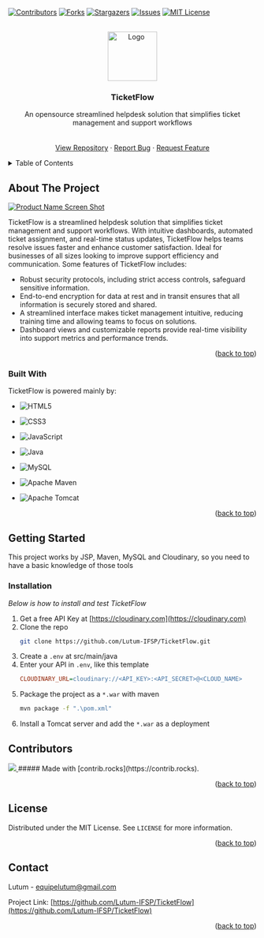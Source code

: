 <a id="readme-top"></a>

<!-- PROJECT SHIELDS -->
<!--
*** I'm using markdown "reference style" links for readability.
*** Reference links are enclosed in brackets [ ] instead of parentheses ( ).
*** See the bottom of this document for the declaration of the reference variables
*** for contributors-url, forks-url, etc. This is an optional, concise syntax you may use.
*** https://www.markdownguide.org/basic-syntax/#reference-style-links
-->
[![Contributors][contributors-shield]][contributors-url]
[![Forks][forks-shield]][forks-url]
[![Stargazers][stars-shield]][stars-url]
[![Issues][issues-shield]][issues-url]
[![MIT License][license-shield]][license-url]



<!-- PROJECT LOGO -->
<br />
<div align="center">
  <a href="https://github.com/Lutum-IFSP/TicketFlow">
    <img src="https://i.imgur.com/vnhd6qU.png" alt="Logo" width="100" height="100">
  </a>

  <h3 align="center">TicketFlow</h3>

  <p align="center">
    An opensource streamlined helpdesk solution that simplifies ticket management and support workflows
    <br />
    <br />
    <br />
    <a href="https://github.com/Lutum-IFSP/TicketFlow">View Repository</a>
    ·
    <a href="https://github.com/Lutum-IFSP/TicketFlow/issues">Report Bug</a>
    ·
    <a href="https://github.com/Lutum-IFSP/TicketFlow/issues">Request Feature</a>
  </p>
</div>



<!-- TABLE OF CONTENTS -->
<details>
  <summary>Table of Contents</summary>
  <ol>
    <li>
      <a href="#about-the-project">About The Project</a>
      <ul>
        <li><a href="#built-with">Built With</a></li>
      </ul>
    </li>
    <li>
      <a href="#getting-started">Getting Started</a>
      <ul>
        <li><a href="#prerequisites">Prerequisites</a></li>
        <li><a href="#installation">Installation</a></li>
      </ul>
    </li>
    <li><a href="#contributors">Contributing</a></li>
    <li><a href="#license">License</a></li>
    <li><a href="#contact">Contact</a></li>
  </ol>
</details>



<!-- ABOUT THE PROJECT -->
## About The Project

[![Product Name Screen Shot][product-screenshot]](https://github.com/Lutum-IFSP/TicketFlow)

TicketFlow is a streamlined helpdesk solution that simplifies ticket management and support workflows. With intuitive dashboards, automated ticket assignment, and real-time status updates, TicketFlow helps teams resolve issues faster and enhance customer satisfaction. Ideal for businesses of all sizes looking to improve support efficiency and communication.
Some features of TicketFlow includes:
* Robust security protocols, including strict access controls, safeguard sensitive information.
* End-to-end encryption for data at rest and in transit ensures that all information is securely stored and shared.
* A streamlined interface makes ticket management intuitive, reducing training time and allowing teams to focus on solutions.
* Dashboard views and customizable reports provide real-time visibility into support metrics and performance trends.

<p align="right">(<a href="#readme-top">back to top</a>)</p>



### Built With

TicketFlow is powered mainly by:

* ![HTML5](https://img.shields.io/badge/HTML5-E34F26?style=for-the-badge&logo=html5&logoColor=white)

* ![CSS3](https://img.shields.io/badge/CSS3-1572B6?style=for-the-badge&logo=css3&logoColor=white)

* ![JavaScript](https://img.shields.io/badge/JavaScript-F7DF1E?style=for-the-badge&logo=javascript&logoColor=black)

* ![Java](https://img.shields.io/badge/java-%23ED8B00.svg?style=for-the-badge&logo=openjdk&logoColor=white)

* ![MySQL](https://img.shields.io/badge/MySQL-00000F?style=for-the-badge&logo=mysql&logoColor=white)

* ![Apache Maven](https://img.shields.io/badge/Apache%20Maven-C71A36?style=for-the-badge&logo=Apache%20Maven&logoColor=white)
* ![Apache Tomcat](https://img.shields.io/badge/apache%20tomcat-%23F8DC75.svg?style=for-the-badge&logo=apache-tomcat&logoColor=black)

<p align="right">(<a href="#readme-top">back to top</a>)</p>



<!-- GETTING STARTED -->
## Getting Started

This project works by JSP, Maven, MySQL and Cloudinary, so you need to have a basic knowledge of those tools

### Installation

_Below is how to install and test TicketFlow_

1. Get a free API Key at [https://cloudinary.com](https://cloudinary.com)
2. Clone the repo
   ```sh
   git clone https://github.com/Lutum-IFSP/TicketFlow.git
   ```
3. Create a `.env` at src/main/java
4. Enter your API in `.env`, like this template
   ```ini
   CLOUDINARY_URL=cloudinary://<API_KEY>:<API_SECRET>@<CLOUD_NAME>
   ```
5. Package the project as a `*.war` with maven
   ```sh
   mvn package -f ".\pom.xml"
   ```
6. Install a Tomcat server and add the `*.war` as a deployment

## Contributors

<a href="https://github.com/Lutum-IFSP/TicketFlow/graphs/contributors">
  <img src="https://contrib.rocks/image?repo=Lutum-IFSP/TicketFlow" />
</a>
##### Made with [contrib.rocks](https://contrib.rocks).

<p align="right">(<a href="#readme-top">back to top</a>)</p>



<!-- LICENSE -->
## License

Distributed under the MIT License. See `LICENSE` for more information.

<p align="right">(<a href="#readme-top">back to top</a>)</p>



<!-- CONTACT -->
## Contact

Lutum - equipelutum@gmail.com

Project Link: [https://github.com/Lutum-IFSP/TicketFlow](https://github.com/Lutum-IFSP/TicketFlow)

<p align="right">(<a href="#readme-top">back to top</a>)</p>



<!-- MARKDOWN LINKS & IMAGES -->
<!-- https://www.markdownguide.org/basic-syntax/#reference-style-links -->
[contributors-shield]: https://img.shields.io/github/contributors/Lutum-IFSP/TicketFlow.svg?style=for-the-badge
[contributors-url]: https://github.com/Lutum-IFSP/TicketFlow/graphs/contributors
[forks-shield]: https://img.shields.io/github/forks/Lutum-IFSP/TicketFlow.svg?style=for-the-badge
[forks-url]: https://github.com/Lutum-IFSP/TicketFlow/network/members
[stars-shield]: https://img.shields.io/github/stars/Lutum-IFSP/TicketFlow.svg?style=for-the-badge
[stars-url]: https://github.com/Lutum-IFSP/TicketFlow/stargazers
[issues-shield]: https://img.shields.io/github/issues/Lutum-IFSP/TicketFlow.svg?style=for-the-badge
[issues-url]: https://github.com/Lutum-IFSP/TicketFlow/issues
[license-shield]: https://img.shields.io/github/license/Lutum-IFSP/TicketFlow.svg?style=for-the-badge
[license-url]: https://github.com/Lutum-IFSP/TicketFlow/blob/master/LICENSE
[product-screenshot]: https://i.imgur.com/jSepbqy.png
